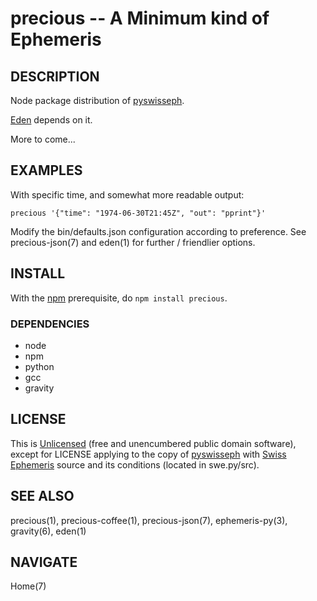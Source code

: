 precious -- A Minimum kind of Ephemeris
=======================================

## DESCRIPTION

Node package distribution of [pyswisseph](http://pypi.python.org/pypi/pyswisseph).

[Eden](http://www.astrolin.com/to/eden) depends on it.

More to come...


## EXAMPLES

With specific time, and somewhat more readable output:

    precious '{"time": "1974-06-30T21:45Z", "out": "pprint"}'

Modify the bin/defaults.json configuration according to preference.  See precious-json(7) and eden(1) for further / friendlier options.


## INSTALL

With the [npm](http://npmjs.org/) prerequisite, do `npm install precious`.

### DEPENDENCIES

* node
* npm
* python
* gcc
* gravity


## LICENSE

This is [Unlicensed](http://unlicense.org) (free and unencumbered public domain software), except for LICENSE applying to the copy of [pyswisseph](http://pypi.python.org/pypi/pyswisseph) with [Swiss Ephemeris](http://www.astro.com/swisseph) source and its conditions (located in swe.py/src).


## SEE ALSO

precious(1), precious-coffee(1), precious-json(7), ephemeris-py(3), gravity(6), eden(1)


## NAVIGATE

Home(7)
